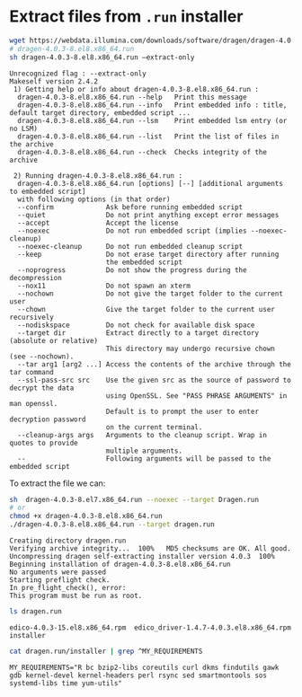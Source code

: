 
# Extract files from `.run` installer

<!--

<a href="https://github.com/kmezhoud/Dragen/extract_installer/extract_installer.md" target = "_blank">
<img src="../doc/untar_Dragen.png" align="right" height="100" width="100" title="Parsing JSON nirvana Output">
</a>

&nbsp;

&nbsp;
-->

``` bash
wget https://webdata.illumina.com/downloads/software/dragen/dragen-4.0.3-8.el8.x86_64.run
# dragen-4.0.3-8.el8.x86_64.run
sh dragen-4.0.3-8.el8.x86_64.run –extract-only
```

```
Unrecognized flag : --extract-only
Makeself version 2.4.2
 1) Getting help or info about dragen-4.0.3-8.el8.x86_64.run :
  dragen-4.0.3-8.el8.x86_64.run --help   Print this message
  dragen-4.0.3-8.el8.x86_64.run --info   Print embedded info : title, default target directory, embedded script ...
  dragen-4.0.3-8.el8.x86_64.run --lsm    Print embedded lsm entry (or no LSM)
  dragen-4.0.3-8.el8.x86_64.run --list   Print the list of files in the archive
  dragen-4.0.3-8.el8.x86_64.run --check  Checks integrity of the archive

 2) Running dragen-4.0.3-8.el8.x86_64.run :
  dragen-4.0.3-8.el8.x86_64.run [options] [--] [additional arguments to embedded script]
  with following options (in that order)
  --confirm             Ask before running embedded script
  --quiet               Do not print anything except error messages
  --accept              Accept the license
  --noexec              Do not run embedded script (implies --noexec-cleanup)
  --noexec-cleanup      Do not run embedded cleanup script
  --keep                Do not erase target directory after running
                        the embedded script
  --noprogress          Do not show the progress during the decompression
  --nox11               Do not spawn an xterm
  --nochown             Do not give the target folder to the current user
  --chown               Give the target folder to the current user recursively
  --nodiskspace         Do not check for available disk space
  --target dir          Extract directly to a target directory (absolute or relative)
                        This directory may undergo recursive chown (see --nochown).
  --tar arg1 [arg2 ...] Access the contents of the archive through the tar command
  --ssl-pass-src src    Use the given src as the source of password to decrypt the data
                        using OpenSSL. See "PASS PHRASE ARGUMENTS" in man openssl.
                        Default is to prompt the user to enter decryption password
                        on the current terminal.
  --cleanup-args args   Arguments to the cleanup script. Wrap in quotes to provide
                        multiple arguments.
  --                    Following arguments will be passed to the embedded script
```

To extract the file we can:

``` bash
sh  dragen-4.0.3-8.el7.x86_64.run --noexec --target Dragen.run
# or
chmod +x dragen-4.0.3-8.el8.x86_64.run
./dragen-4.0.3-8.el8.x86_64.run --target dragen.run
```

    Creating directory dragen.run
    Verifying archive integrity...  100%   MD5 checksums are OK. All good.
    Uncompressing dragen self-extracting installer version 4.0.3  100%  
    Beginning installation of dragen-4.0.3-8.el8.x86_64.run
    No arguments were passed
    Starting preflight check.
    In pre_flight_check(), error:
    This program must be run as root.

``` bash
ls dragen.run
```

    edico-4.0.3-15.el8.x86_64.rpm  edico_driver-1.4.7-4.0.3.el8.x86_64.rpm  installer

``` bash
cat dragen.run/installer | grep ^MY_REQUIREMENTS
```

    MY_REQUIREMENTS="R bc bzip2-libs coreutils curl dkms findutils gawk gdb kernel-devel kernel-headers perl rsync sed smartmontools sos systemd-libs time yum-utils"

